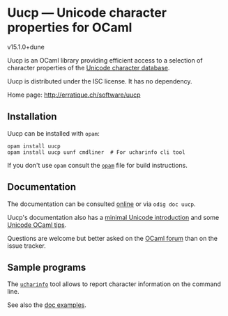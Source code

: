 Uucp — Unicode character properties for OCaml
=============================================
v15.1.0+dune

Uucp is an OCaml library providing efficient access to a selection of
character properties of the [Unicode character database].

Uucp is distributed under the ISC license. It has no dependency.

Home page: <http://erratique.ch/software/uucp>

[Unicode character database]: http://www.unicode.org/reports/tr44/

## Installation

Uucp can be installed with `opam`:

    opam install uucp
    opam install uucp uunf cmdliner  # For ucharinfo cli tool

If you don't use `opam` consult the [`opam`](opam) file for build
instructions.


## Documentation

The documentation can be consulted [online] or via `odig doc uucp`.

Uucp's documentation also has a [minimal Unicode introduction][intro]
and some [Unicode OCaml tips][tips].

Questions are welcome but better asked on the [OCaml forum] than on
the issue tracker.

[online]: http://erratique.ch/software/uucp/doc/
[intro]: http://erratique.ch/software/uucp/doc/unicode.html#minimal
[tips]: http://erratique.ch/software/uucp/doc/unicode.html#tips
[OCaml forum]: https://discuss.ocaml.org/


## Sample programs

The [`ucharinfo`] tool allows to report character information on the
command line.

See also the [doc examples]. 

[`ucharinfo`]: test/ucharinfo.ml
[doc examples]: test/examples.ml
